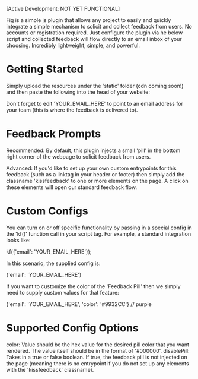 [Active Development: NOT YET FUNCTIONAL]

Fig is a simple js plugin that allows any project to easily and quickly integrate a simple mechanism to solicit and collect feedback from users.
No accounts or registration required. Just configure the plugin via he below script and collected feedback will flow directly to an email inbox of
your choosing. Incredibly lightweight, simple, and powerful.

Getting Started
====================
Simply upload the resources under the 'static' folder (cdn coming soon!) and then paste the following into the head of your website:

<script>
  (function(y,o,d,a,w,g){y[a]=y[a]||function(){(y[a].e=y[a].e||[]).push(arguments)};
   w=o.createElement(d);w.async=1;w.src='static/kissfeedback.js';
   g=o.getElementsByTagName(d)[0];g.parentNode.insertBefore(w,g)
   })(window,document,'script','kf');
  kf({'email': 'YOUR_EMAIL_HERE'});
</script>

Don't forget to edit 'YOUR_EMAIL_HERE' to point to an email address for your team (this is where the feedback is delivered to). 

Feedback Prompts
======================
Recommended: By default, this plugin injects a small 'pill' in the bottom right corner of the webpage to solicit feedback from users. 

Advanced: If you'd like to set up your own custom entrypoints for this feedback (such as a linktag in your header or footer) then simply add the classname 
'kissfeedback' to one or more elements on the page. A click on these elements will open our standard feedback flow.

Custom Configs
======================
You can turn on or off specific functionality by passing in a special config in the 'kf()' function call in your script tag. For example,
a standard integration looks like:
  
  kf({'email': 'YOUR_EMAIL_HERE'});

In this scenario, the supplied config is:

  {'email': 'YOUR_EMAIL_HERE'}

If you want to customize the color of the 'Feedback Pill' then we simply need to supply custom values for that feature:

  {'email': 'YOUR_EMAIL_HERE', 'color': '#9932CC'} // purple 

Supported Config Options
=========================
color: Value should be the hex value for the desired pill color that you want rendered. The value itself should be in the format of '#000000'.
disablePill: Takes in a true or false boolean. If true, the feedback pill is not injected on the page (meaning there is no entrypoint if you do not set up any elements with the 'kissfeedback' classname).
  

